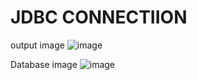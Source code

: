 # JDBC CONNECTIION
output image
![image](https://github.com/Jay-Dalsaniya/JAVA/assets/168808927/4cd1fd42-b308-4660-be8b-42c2a8fe1ec4)

Database image
![image](https://github.com/Jay-Dalsaniya/JAVA/assets/168808927/b14c1167-1e15-4c43-88bc-a0b59b0c8f71)

